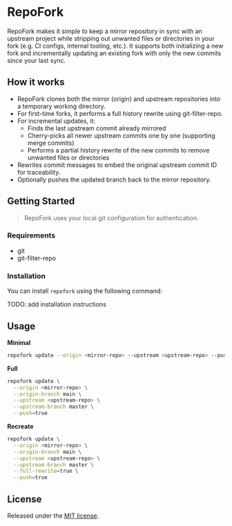 # RepoFork

RepoFork makes it simple to keep a mirror repository in sync with an upstream project while stripping out unwanted files or directories in your fork (e.g. CI configs, internal tooling, etc.).
It supports both initializing a new fork and incrementally updating an existing fork with only the new commits since your last sync.

## How it works

- RepoFork clones both the mirror (origin) and upstream repositories into a temporary working directory.
- For first-time forks, it performs a full history rewrite using git-filter-repo.
- For incremental updates, it:
  - Finds the last upstream commit already mirrored
  - Cherry-picks all newer upstream commits one by one (supporting merge commits)
  - Performs a partial history rewrite of the new commits to remove unwanted files or directories
- Rewrites commit messages to embed the original upstream commit ID for traceability.
- Optionally pushes the updated branch back to the mirror repository.

## Getting Started

> RepoFork uses your local git configuration for authentication.

### Requirements

- git
- git-filter-repo

### Installation

You can install `repofork` using the following command:

TODO: add installation instructions

## Usage

**Minimal**

```bash
repofork update --origin <mirror-repo> --upstream <upstream-repo> --push=true
```

**Full**

```bash
repofork update \
  --origin <mirror-repo> \
  --origin-branch main \
  --upstream <upstream-repo> \
  --upstream-branch master \
  --push=true
```

**Recreate**

```bash
repofork update \
  --origin <mirror-repo> \
  --origin-branch main \
  --upstream <upstream-repo> \
  --upstream-branch master \
  --full-rewrite=true \
  --push=true
```

## License

Released under the [MIT license](./LICENSE).
